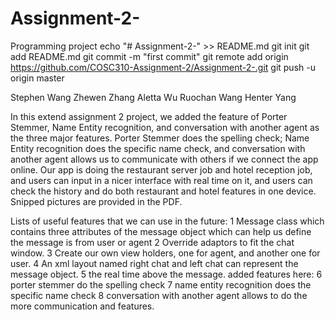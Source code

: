 # Assignment-2-
Programming project
echo "# Assignment-2-" >> README.md
git init
git add README.md
git commit -m "first commit"
git remote add origin https://github.com/COSC310-Assignment-2/Assignment-2-.git
git push -u origin master

Stephen Wang 
Zhewen Zhang
Aletta Wu
Ruochan Wang
Henter Yang

In this extend assignment 2 project, we added the feature of Porter Stemmer, Name Entity recognition, and conversation with another agent as the three major features. Porter Stemmer does the spelling check; Name Entity recognition does the specific name check, and conversation with another agent allows us to communicate with others if we connect the app online. Our app is doing the restaurant server job and hotel reception job, and users can input in a nicer interface with real time on it, and users can check the history and do both restaurant and hotel features in one device. 
Snipped pictures are provided in the PDF.

Lists of useful features that we can use in the future: 
1 Message class which contains three attributes of the message object which can help us define the message is from user or agent
2 Override adaptors to fit the chat window.
3 Create our own view holders, one for agent, and another one for user.
4 An xml layout named right chat and left chat can represent the message object.
5 the real time above the message.
added features here:
6 porter stemmer do the spelling check
7 name entity recognition does the specific name check
8 conversation with another agent allows to do the more communication and features.


